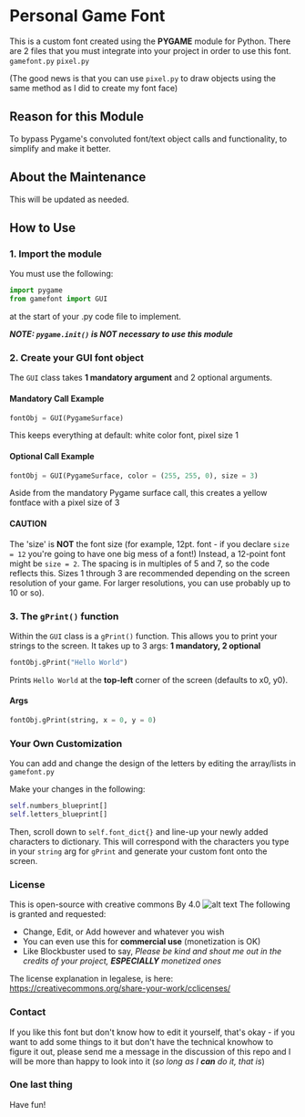 # Personal Game Font

This is a custom font created using the **PYGAME** module for Python. There are 2 files that you must integrate into your project in order to use this font.
`gamefont.py`
`pixel.py`

(The good news is that you can use `pixel.py` to draw objects using the same method as I did to create my font face)

## Reason for this Module
To bypass Pygame's convoluted font/text object calls and functionality, to simplify and make it better.

## About the Maintenance
This will be updated as needed.

## How to Use
### 1. Import the module
You must use the following:
```Python
import pygame
from gamefont import GUI
```
at the start of your .py code file to implement.

***NOTE: `pygame.init()` is NOT necessary to use this module***

### 2. Create your GUI font object
The `GUI` class takes **1 mandatory argument** and 2 optional arguments.
#### Mandatory Call Example
```Python
fontObj = GUI(PygameSurface)
```
This keeps everything at default: white color font, pixel size 1

#### Optional Call Example
```Python
fontObj = GUI(PygameSurface, color = (255, 255, 0), size = 3)
```
Aside from the mandatory Pygame surface call, this creates a yellow fontface with a pixel size of 3

#### CAUTION
The 'size' is **NOT** the font size (for example, 12pt. font - if you declare `size = 12` you're going to have one big mess of a font!)
Instead, a 12-point font might be `size = 2`. The spacing is in multiples of 5 and 7, so the code reflects this. Sizes 1 through 3 are recommended
depending on the screen resolution of your game. For larger resolutions, you can use probably up to 10 or so).

### 3. The `gPrint()` function
Within the `GUI` class is a `gPrint()` function. This allows you to print your strings to the screen. It takes up to 3 args: **1 mandatory, 2 optional**
```Python
fontObj.gPrint("Hello World")
```
Prints `Hello World` at the **top-left** corner of the screen (defaults to x0, y0).

#### Args
```Python
fontObj.gPrint(string, x = 0, y = 0)
```

### Your Own Customization
You can add and change the design of the letters by editing the array/lists in `gamefont.py`

Make your changes in the following:
```Python
self.numbers_blueprint[]
self.letters_blueprint[]
```

Then, scroll down to `self.font_dict{}` and line-up your newly added characters to dictionary. 
This will correspond with the characters you type in your `string` arg for `gPrint` and generate your
custom font onto the screen.


### License
This is open-source with creative commons By 4.0 ![alt text](https://mirrors.creativecommons.org/presskit/buttons/88x31/png/by.png)
The following is granted and requested:
- Change, Edit, or Add however and whatever you wish
- You can even use this for **commercial use** (monetization is OK)
- Like Blockbuster used to say, *Please be kind and shout me out in the credits of your project, **ESPECIALLY** monetized ones*
  
The license explanation in legalese, is here: https://creativecommons.org/share-your-work/cclicenses/

### Contact
If you like this font but don't know how to edit it yourself, that's okay - if you want to add some things to it but don't have the
technical knowhow to figure it out, please send me a message in the discussion of this repo and I will be more than happy to look into 
it (*so long as I **can** do it, that is*)


### One last thing
Have fun!
